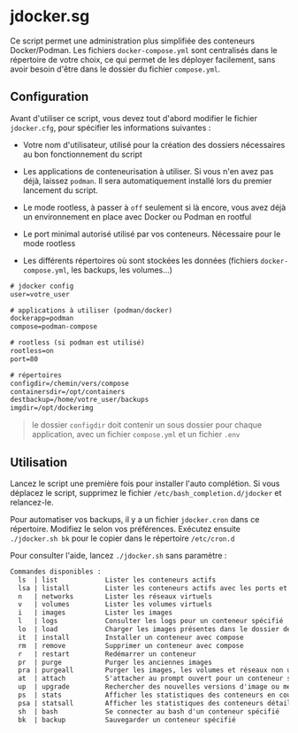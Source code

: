 # jdocker.sg

Ce script permet une administration plus simplifiée des conteneurs Docker/Podman. Les fichiers `docker-compose.yml` sont centralisés dans le répertoire de votre choix, ce qui permet de les déployer facilement, sans avoir besoin d'être dans le dossier du fichier `compose.yml`.

## Configuration

Avant d'utiliser ce script, vous devez tout d'abord modifier le fichier `jdocker.cfg`, pour spécifier les informations suivantes :

- Votre nom d'utilisateur, utilisé pour la création des dossiers nécessaires au bon fonctionnement du script

- Les applications de conteneurisation à utiliser. Si vous n'en avez pas déjà, laissez `podman`. Il sera automatiquement installé lors du premier lancement du script.

- Le mode rootless, à passer à `off` seulement si là encore, vous avez déjà un environnement en place avec Docker ou Podman en rootful

- Le port minimal autorisé utilisé par vos conteneurs. Nécessaire pour le mode rootless

- Les différents répertoires où sont stockées les données (fichiers `docker-compose.yml`, les backups, les volumes...)

```txt
# jdocker config
user=votre_user

# applications à utiliser (podman/docker)
dockerapp=podman
compose=podman-compose

# rootless (si podman est utilisé)
rootless=on
port=80

# répertoires
configdir=/chemin/vers/compose
containersdir=/opt/containers
destbackup=/home/votre_user/backups
imgdir=/opt/dockerimg
```

> le dossier `configdir` doit contenir un sous dossier pour chaque application, avec un fichier `compose.yml` et un fichier `.env`

## Utilisation

Lancez le script une première fois pour installer l'auto complétion. Si vous déplacez le script, supprimez le fichier `/etc/bash_completion.d/jdocker` et relancez-le.

Pour automatiser vos backups, il y a un fichier `jdocker.cron` dans ce répertoire. Modifiez le selon vos préférences. Exécutez ensuite `./jdocker.sh bk` pour le copier dans le répertoire `/etc/cron.d`

Pour consulter l'aide, lancez `./jdocker.sh` sans paramètre :

```txt
Commandes disponibles :
  ls  | list            Lister les conteneurs actifs
  lsa | listall         Lister les conteneurs actifs avec les ports et l'image utilisée
  n   | networks        Lister les réseaux virtuels
  v   | volumes         Lister les volumes virtuels
  i   | images          Lister les images
  l   | logs            Consulter les logs pour un conteneur spécifié
  lo  | load            Charger les images présentes dans le dossier dédié
  it  | install         Installer un conteneur avec compose
  rm  | remove          Supprimer un conteneur avec compose
  r   | restart         Redémarrer un conteneur
  pr  | purge           Purger les anciennes images
  pra | purgeall        Purger les images, les volumes et réseaux non utilisés
  at  | attach          S'attacher au prompt ouvert pour un conteneur spécifié
  up  | upgrade         Rechercher des nouvelles versions d'image ou mettre à jour un conteneur spécifié
  ps  | stats           Afficher les statistiques des conteneurs en cours d'exécution
  psa | statsall        Afficher les statistiques des conteneurs détaillées
  sh  | bash            Se connecter au bash d'un conteneur spécifié
  bk  | backup          Sauvegarder un conteneur spécifié
```
